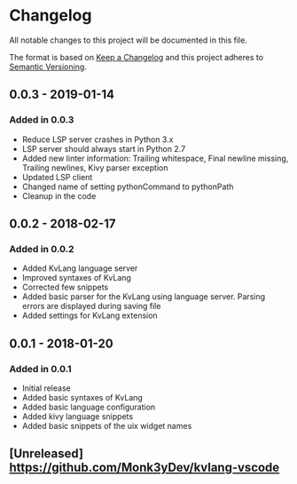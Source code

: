# Changelog

All notable changes to this project will be documented in this file.

The format is based on [Keep a Changelog](http://keepachangelog.com/en/1.0.0/)
and this project adheres to [Semantic Versioning](http://semver.org/spec/v2.0.0.html).

## 0.0.3 - 2019-01-14

### Added in 0.0.3

- Reduce LSP server crashes in Python 3.x
- LSP server should always start in Python 2.7
- Added new linter information: Trailing whitespace, Final newline missing, Trailing newlines, Kivy parser exception
- Updated LSP client
- Changed name of setting pythonCommand to pythonPath
- Cleanup in the code

## 0.0.2 - 2018-02-17

### Added in 0.0.2

- Added KvLang language server
- Improved syntaxes of KvLang
- Corrected few snippets
- Added basic parser for the KvLang using language server. Parsing errors are displayed during saving file
- Added settings for KvLang extension

## 0.0.1 - 2018-01-20

### Added in 0.0.1

- Initial release
- Added basic syntaxes of KvLang
- Added basic language configuration
- Added kivy language snippets
- Added basic snippets of the uix widget names

## [Unreleased] <https://github.com/Monk3yDev/kvlang-vscode>